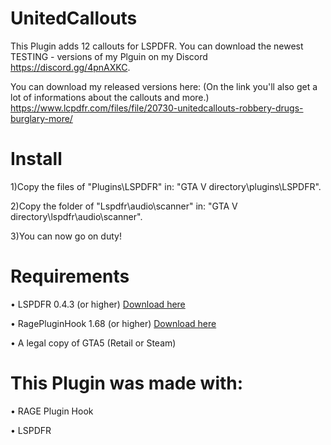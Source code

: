 # UnitedCallouts

This Plugin adds 12 callouts for LSPDFR.
You can download the newest TESTING - versions of my Plguin on my Discord https://discord.gg/4pnAXKC.
                  
You can download my released versions here: (On the link you'll also get a lot of informations about the callouts and more.)
https://www.lcpdfr.com/files/file/20730-unitedcallouts-robbery-drugs-burglary-more/

# Install
1)Copy the files of "Plugins\LSPDFR" in: "GTA V directory\plugins\LSPDFR".

2)Copy the folder of "Lspdfr\audio\scanner" in: "GTA V directory\lspdfr\audio\scanner".

3)You can now go on duty!

 # Requirements
• LSPDFR 0.4.3 (or higher) <a href="https://www.lcpdfr.com/files/file/7792-lspd-first-response">Download here</a>

• RagePluginHook 1.68 (or higher) <a href="https://ragepluginhook.net/Downloads.aspx">Download here</a>

• A legal copy of GTA5 (Retail or Steam) 

# This Plugin was made with:

• RAGE Plugin Hook

• LSPDFR  
